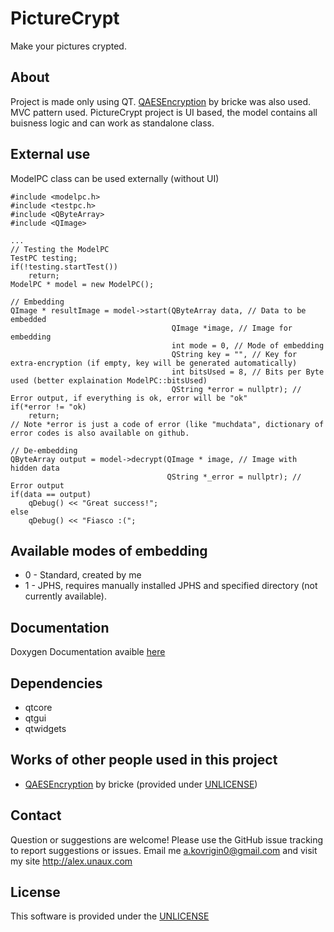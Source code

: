 # PictureCrypt
Make your pictures crypted.


## About
Project is made only using QT.
[QAESEncryption](http://github.com/bricke/Qt-AES) by bricke was also used.
MVC pattern used.
PictureCrypt project is UI based, the model contains all buisness logic and can work as standalone class.

## External use
ModelPC class can be used externally (without UI)
```
#include <modelpc.h>
#include <testpc.h>
#include <QByteArray>
#include <QImage>

...
// Testing the ModelPC
TestPC testing;
if(!testing.startTest())
	return;
ModelPC * model = new ModelPC();

// Embedding
QImage * resultImage = model->start(QByteArray data, // Data to be embedded
									QImage *image, // Image for embedding
									int mode = 0, // Mode of embedding
									QString key = "", // Key for extra-encryption (if empty, key will be generated automatically)
									int bitsUsed = 8, // Bits per Byte used (better explaination ModelPC::bitsUsed)
									QString *error = nullptr); // Error output, if everything is ok, error will be "ok"
if(*error != "ok)
	return;
// Note *error is just a code of error (like "muchdata", dictionary of error codes is also available on github.

// De-embedding
QByteArray output = model->decrypt(QImage * image, // Image with hidden data
								   QString *_error = nullptr); // Error output
if(data == output)
	qDebug() << "Great success!";
else
	qDebug() << "Fiasco :(";
```

## Available modes of embedding
* 0 - Standard, created by me
* 1 - JPHS, requires manually installed JPHS and specified directory (not currently available).

## Documentation
Doxygen Documentation avaible [here](https://waleko.github.io/PictureCrypt)

## Dependencies
* qtcore
* qtgui
* qtwidgets

## Works of other people used in this project
 * [QAESEncryption](https://github.com/bricke/Qt-AES) by bricke (provided under [UNLICENSE](http://unlicense.org/))

## Contact
Question or suggestions are welcome!
Please use the GitHub issue tracking to report suggestions or issues.
Email me a.kovrigin0@gmail.com and visit my site http://alex.unaux.com

## License
This software is provided under the [UNLICENSE](http://unlicense.org/)
